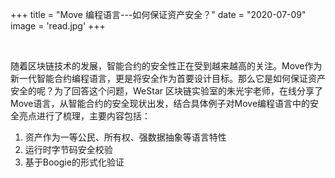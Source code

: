 +++
title = "Move 编程语言---如何保证资产安全？"
date = "2020-07-09"
image = 'read.jpg'
+++


<br/>

随着区块链技术的发展，智能合约的安全性正在受到越来越高的关注。Move作为新一代智能合约编程语言，更是将安全作为首要设计目标。那么它是如何保证资产安全的呢？为了回答这个问题，WeStar 区块链实验室的朱光宇老师，在线分享了Move语言，从智能合约的安全现状出发，结合具体例子对Move编程语言中的安全亮点进行了梳理，主要内容包括：

1. 资产作为一等公民、所有权、强数据抽象等语言特性
2. 运行时字节码安全校验
3. 基于Boogie的形式化验证